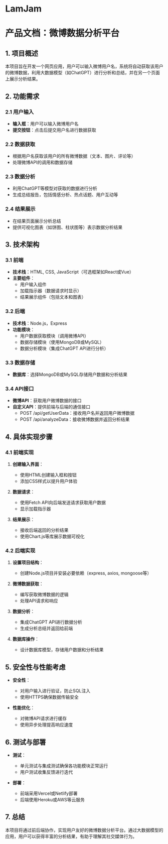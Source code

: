 # LamJam
# 产品文档：微博数据分析平台

## 1. 项目概述

本项目旨在开发一个网页应用，用户可以输入微博用户名，系统将自动获取该用户的微博数据，利用大数据模型（如ChatGPT）进行分析和总结，并在另一个页面上展示分析结果。

## 2. 功能需求

### 2.1 用户输入

- **输入框**：用户可以输入微博用户名
- **提交按钮**：点击后提交用户名进行数据获取

### 2.2 数据获取

- 根据用户名获取该用户的所有微博数据（文本、图片、评论等）
- 处理微博API的调用和数据存储

### 2.3 数据分析

- 利用ChatGPT等模型对获取的数据进行分析
- 生成总结报告，包括情感分析、热点话题、用户互动等

### 2.4 结果展示

- 在结果页面展示分析总结
- 提供可视化图表（如饼图、柱状图等）表示数据分析结果

## 3. 技术架构

### 3.1 前端

- **技术栈**：HTML, CSS, JavaScript（可选框架如React或Vue）
- **主要组件**：
  - 用户输入组件
  - 加载指示器（数据请求时显示）
  - 结果展示组件（包括文本和图表）

### 3.2 后端

- **技术栈**：Node.js，Express
- **功能模块**：
  - 用户数据获取模块（调用微博API）
  - 数据存储模块（使用MongoDB或MySQL）
  - 数据分析模块（集成ChatGPT API进行分析）

### 3.3 数据存储

- **数据库**：选择MongoDB或MySQL存储用户数据和分析结果

### 3.4 API接口

- **微博API**：获取用户微博数据的接口
- **自定义API**：提供前端与后端的通信接口
  - POST /api/getUserData：接收用户名并返回用户微博数据
  - POST /api/analyzeData：接收微博数据并返回分析结果

## 4. 具体实现步骤

### 4.1 前端实现

1. **创建输入界面**：
   - 使用HTML创建输入框和按钮
   - 添加CSS样式以提升用户体验

2. **数据请求**：
   - 使用Fetch API向后端发送请求获取用户数据
   - 显示加载指示器

3. **结果展示**：
   - 接收后端返回的分析结果
   - 使用Chart.js等库展示数据可视化

### 4.2 后端实现

1. **设置项目结构**：
   - 创建Node.js项目并安装必要依赖（express, axios, mongoose等）

2. **微博数据获取**：
   - 编写获取微博数据的逻辑
   - 处理API请求和响应

3. **数据分析**：
   - 集成ChatGPT API进行数据分析
   - 生成分析总结并返回给前端

4. **数据库操作**：
   - 设计数据库模型，存储用户数据和分析结果

## 5. 安全性与性能考虑

- **安全性**：
  - 对用户输入进行验证，防止SQL注入
  - 使用HTTPS确保数据传输安全

- **性能优化**：
  - 对微博API请求进行缓存
  - 使用异步处理提高响应速度

## 6. 测试与部署

- **测试**：
  - 单元测试与集成测试确保各功能模块正常运行
  - 用户测试收集反馈进行迭代

- **部署**：
  - 前端采用Vercel或Netlify部署
  - 后端使用Heroku或AWS等云服务

## 7. 总结

本项目将通过前后端协作，实现用户友好的微博数据分析平台。通过大数据模型的应用，用户可以获得丰富的分析结果，有助于理解其社交媒体行为。
